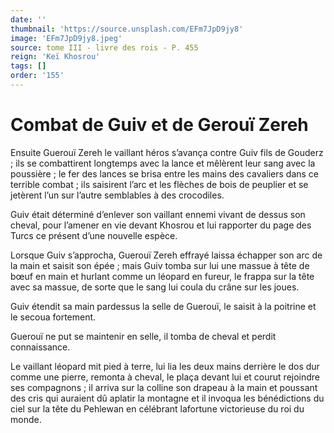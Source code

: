 ```yaml
---
date: ''
thumbnail: 'https://source.unsplash.com/EFm7JpD9jy8'
image: 'EFm7JpD9jy8.jpeg'
source: tome III - livre des rois - P. 455
reign: 'Keï Khosrou'
tags: []
order: '155'
---
```


# Combat de Guiv et de Gerouï Zereh

Ensuite Guerouï Zereh le vaillant héros s’avança contre Guiv fils de Gouderz ; ils se combattirent longtemps avec la lance et mêlèrent leur sang avec la poussière ; le fer des lances se brisa entre les mains des cavaliers dans ce terrible combat ; ils saisirent l’arc et les flèches de bois de peuplier et se jetèrent l’un sur l’autre semblables à des crocodiles.

Guiv était déterminé d’enlever son vaillant ennemi vivant de dessus son cheval, pour l’amener en vie devant Khosrou et lui rapporter du page des Turcs ce présent d’une nouvelle espèce.

Lorsque Guiv s’approcha, Guerouï Zereh effrayé laissa échapper son arc de la main et saisit son épée ; mais Guiv tomba sur lui une massue à tête de bœuf en main et hurlant comme un léopard en fureur, le frappa sur la tête avec sa massue, de sorte que le sang lui coula du crâne sur les joues.

Guiv étendit sa main pardessus la selle de Guerouï, le saisit à la poitrine et le secoua fortement.

Guerouï ne put se maintenir en selle, il tomba de cheval et perdit connaissance.

Le vaillant léopard mit pied à terre, lui lia les deux mains derrière le dos dur comme une pierre, remonta à cheval, le plaça devant lui et courut rejoindre ses compagnons ; il arriva sur la colline son drapeau à la main et poussant des cris qui auraient dû aplatir la montagne et il invoqua les bénédictions du ciel sur la tête du Pehlewan en célébrant lafortune victorieuse du roi du monde.

